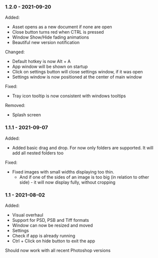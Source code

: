 ### 1.2.0 - 2021-09-20

Added:
- Asset opens as a new document if none are open
- Close button turns red when CTRL is pressed
- Window Show/Hide fading animations
- Beautiful new version notification

Changed:
- Default hotkey is now Alt + A
- App window will be shown on startup
- Click on settings button will close settings window, if it was open
- Settings window is now positioned at the center of main window

Fixed:
- Tray icon tooltip is now consistent with windows tooltips

Removed:
- Splash screen

### 1.1.1 - 2021-09-07

Added:
- Added basic drag and drop. For now only folders are supported. It will add all nested folders too

Fixed:
- Fixed images with small widths displaying too thin.
	- And if one of the sides of an image is too big (in relation to other side) - it will now display fully, without cropping

### 1.1 - 2021-08-02

Added:
- Visual overhaul
- Support for PSD, PSB and Tiff formats
- Window can now be resized and moved
- Settings
- Check if app is already running
- Ctrl + Click on hide button to exit the app

Should now work with all recent Photoshop versions
